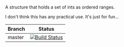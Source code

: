 A structure that holds a set of ints as ordered ranges.

I don't think this has any practical use. It's just for fun...

| Branch | Status |
|--------|--------|
| master | [![Build Status](https://travis-ci.org/dbrockman/range-set.png?branch=master)](https://travis-ci.org/dbrockman/range-set) |
